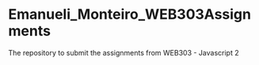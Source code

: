 # Emanueli_Monteiro_WEB303Assignments
The repository to submit the assignments from WEB303 - Javascript 2
